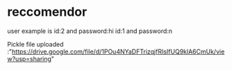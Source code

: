 # reccomendor

user example is id:2 and password:hi
                id:1 and password:n

Pickle file uploaded :"https://drive.google.com/file/d/1POu4NYaDFTrizqjfRIsIfUQ9klA6CmUk/view?usp=sharing"
